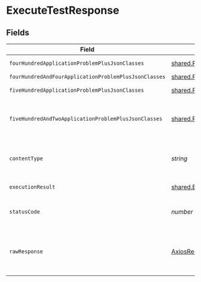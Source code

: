 # ExecuteTestResponse


## Fields

| Field                                                            | Type                                                             | Required                                                         | Description                                                      |
| ---------------------------------------------------------------- | ---------------------------------------------------------------- | ---------------------------------------------------------------- | ---------------------------------------------------------------- |
| `fourHundredApplicationProblemPlusJsonClasses`                   | [shared.Problem](../../models/shared/problem.md)[]               | :heavy_minus_sign:                                               | problem with request body                                        |
| `fourHundredAndFourApplicationProblemPlusJsonClasses`            | [shared.Problem](../../models/shared/problem.md)[]               | :heavy_minus_sign:                                               | test not found                                                   |
| `fiveHundredApplicationProblemPlusJsonClasses`                   | [shared.Problem](../../models/shared/problem.md)[]               | :heavy_minus_sign:                                               | problem with test execution                                      |
| `fiveHundredAndTwoApplicationProblemPlusJsonClasses`             | [shared.Problem](../../models/shared/problem.md)[]               | :heavy_minus_sign:                                               | problem with communicating with kubernetes cluster               |
| `contentType`                                                    | *string*                                                         | :heavy_check_mark:                                               | HTTP response content type for this operation                    |
| `executionResult`                                                | [shared.ExecutionResult](../../models/shared/executionresult.md) | :heavy_minus_sign:                                               | successful operation                                             |
| `statusCode`                                                     | *number*                                                         | :heavy_check_mark:                                               | HTTP response status code for this operation                     |
| `rawResponse`                                                    | [AxiosResponse](https://axios-http.com/docs/res_schema)          | :heavy_minus_sign:                                               | Raw HTTP response; suitable for custom response parsing          |